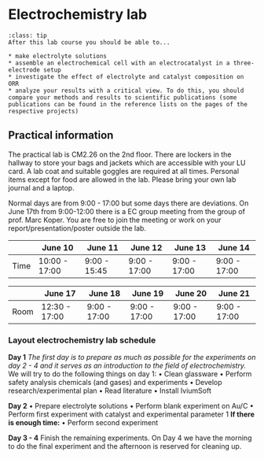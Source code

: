 # Electrochemistry lab 

```{admonition} Learning goals 
:class: tip
After this lab course you should be able to...

* make electrolyte solutions
* assemble an electrochemical cell with an electrocatalyst in a three-electrode setup
* investigate the effect of electrolyte and catalyst composition on ORR 
* analyze your results with a critical view. To do this, you should compare your methods and results to scientific publications (some publications can be found in the reference lists on the pages of the respective projects)
```

## Practical information
The practical lab is CM2.26 on the 2nd floor. There are lockers in the hallway to store your bags and jackets which are accessible with your LU card. A lab coat and suitable goggles are required at all times. Personal items except for food are allowed in the lab. Please bring your own lab journal and a laptop.

Normal days are from 9:00 - 17:00 but some days there are deviations. On June 17th from 9:00-12:00 there is a EC group meeting from the group of prof. Marc Koper. You are free to join the meeting or work on your report/presentation/poster outside the lab.

|      | June 10 | June 11 | June 12 | June 13 | June 14 |
|------|---------|---------|---------|---------|---------|
| Time | 10:00 - 17:00 | 9:00 - 15:45 | 9:00 - 17:00 | 9:00 - 17:00 | 9:00 - 17:00 | 

|      | June 17 | June 18 | June 19 | June 20 | June 21 |
|------|---------|---------|---------|---------|---------|
| Room | 12:30 - 17:00 | 9:00 - 17:00 | 9:00 - 17:00 | 9:00 - 17:00 | 9:00 - 17:00 |

### Layout electrochemistry lab schedule
**Day 1**
_The first day is to prepare as much as possible for the experiments on day 2 - 4 and it serves as an introduction to the field of electrochemistry._  We will try to do the following things on day 1: 
•	Clean glassware
•	Perform safety analysis chemicals (and gases) and experiments
•	Develop research/experimental plan
•	Read literature
•	Install IviumSoft 

**Day 2**
•	Prepare electrolyte solutions
•	Perform blank experiment on Au/C
•	Perform first experiment with catalyst and experimental parameter 1
**If there is enough time:**
•	Perform second experiment

**Day 3 - 4** 
Finish the remaining experiments. On Day 4 we have the morning to do the final experiment and the afternoon is reserved for cleaning up. 
